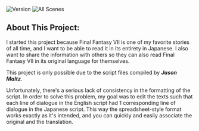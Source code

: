 ![Version](https://img.shields.io/github/package-json/v/nowotato/final-fantasy-vii-catalog?style=for-the-badge)
![All Scenes](https://img.shields.io/github/milestones/progress-percent/nowotato/final-fantasy-vii-catalog/1?label=script-completion&style=for-the-badge)

About This Project:
---
I started this project because Final Fantasy VII is one of my favorite stories of all time, and I want to be able to read it in its entirety in Japanese. I also want to share the information with others so they can also read Final Fantasy VII in its original language for themselves.

This project is only possible due to the script files compiled by ***Jason Maltz***.

Unfortunately, there's a serious lack of consistency in the formatting of the script. In order to solve this problem, my goal was to edit the texts such that each line of dialogue in the English script had 1 corresponding line of dialogue in the Japanese script. This way the spreadsheet-style format works exactly as it's intended, and you can quickly and easily associate the original and the translation.